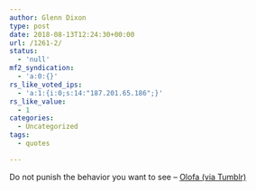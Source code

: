 ```yaml
---
author: Glenn Dixon
type: post
date: 2018-08-13T12:24:30+00:00
url: /1261-2/
status:
  - 'null'
mf2_syndication:
  - 'a:0:{}'
rs_like_voted_ips:
  - 'a:1:{i:0;s:14:"187.201.65.186";}'
rs_like_value:
  - 1
categories:
  - Uncategorized
tags:
  - quotes

---
```

Do not punish the behavior you want to see &#8211; [Olofa (via Tumblr)](https://olofahere.tumblr.com/post/170223372038/do-not-punish-the-behaviour-you-want-to-see)